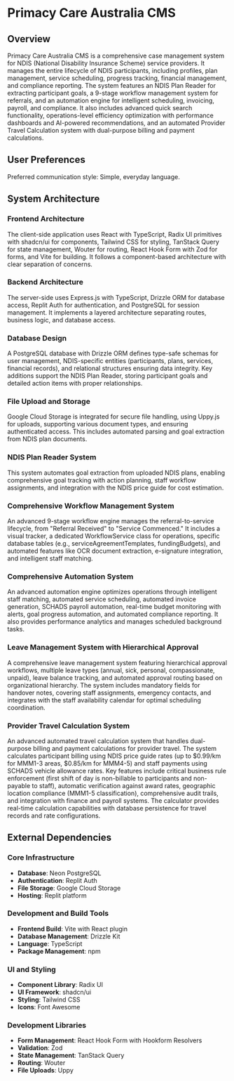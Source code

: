# Primacy Care Australia CMS

## Overview
Primacy Care Australia CMS is a comprehensive case management system for NDIS (National Disability Insurance Scheme) service providers. It manages the entire lifecycle of NDIS participants, including profiles, plan management, service scheduling, progress tracking, financial management, and compliance reporting. The system features an NDIS Plan Reader for extracting participant goals, a 9-stage workflow management system for referrals, and an automation engine for intelligent scheduling, invoicing, payroll, and compliance. It also includes advanced quick search functionality, operations-level efficiency optimization with performance dashboards and AI-powered recommendations, and an automated Provider Travel Calculation system with dual-purpose billing and payment calculations.

## User Preferences
Preferred communication style: Simple, everyday language.

## System Architecture

### Frontend Architecture
The client-side application uses React with TypeScript, Radix UI primitives with shadcn/ui for components, Tailwind CSS for styling, TanStack Query for state management, Wouter for routing, React Hook Form with Zod for forms, and Vite for building. It follows a component-based architecture with clear separation of concerns.

### Backend Architecture
The server-side uses Express.js with TypeScript, Drizzle ORM for database access, Replit Auth for authentication, and PostgreSQL for session management. It implements a layered architecture separating routes, business logic, and database access.

### Database Design
A PostgreSQL database with Drizzle ORM defines type-safe schemas for user management, NDIS-specific entities (participants, plans, services, financial records), and relational structures ensuring data integrity. Key additions support the NDIS Plan Reader, storing participant goals and detailed action items with proper relationships.

### File Upload and Storage
Google Cloud Storage is integrated for secure file handling, using Uppy.js for uploads, supporting various document types, and ensuring authenticated access. This includes automated parsing and goal extraction from NDIS plan documents.

### NDIS Plan Reader System
This system automates goal extraction from uploaded NDIS plans, enabling comprehensive goal tracking with action planning, staff workflow assignments, and integration with the NDIS price guide for cost estimation.

### Comprehensive Workflow Management System
An advanced 9-stage workflow engine manages the referral-to-service lifecycle, from "Referral Received" to "Service Commenced." It includes a visual tracker, a dedicated WorkflowService class for operations, specific database tables (e.g., serviceAgreementTemplates, fundingBudgets), and automated features like OCR document extraction, e-signature integration, and intelligent staff matching.

### Comprehensive Automation System
An advanced automation engine optimizes operations through intelligent staff matching, automated service scheduling, automated invoice generation, SCHADS payroll automation, real-time budget monitoring with alerts, goal progress automation, and automated compliance reporting. It also provides performance analytics and manages scheduled background tasks.

### Leave Management System with Hierarchical Approval
A comprehensive leave management system featuring hierarchical approval workflows, multiple leave types (annual, sick, personal, compassionate, unpaid), leave balance tracking, and automated approval routing based on organizational hierarchy. The system includes mandatory fields for handover notes, covering staff assignments, emergency contacts, and integrates with the staff availability calendar for optimal scheduling coordination.

### Provider Travel Calculation System
An advanced automated travel calculation system that handles dual-purpose billing and payment calculations for provider travel. The system calculates participant billing using NDIS price guide rates (up to $0.99/km for MMM1-3 areas, $0.85/km for MMM4-5) and staff payments using SCHADS vehicle allowance rates. Key features include critical business rule enforcement (first shift of day is non-billable to participants and non-payable to staff), automatic verification against award rates, geographic location compliance (MMM1-5 classification), comprehensive audit trails, and integration with finance and payroll systems. The calculator provides real-time calculation capabilities with database persistence for travel records and rate configurations.

## External Dependencies

### Core Infrastructure
- **Database**: Neon PostgreSQL
- **Authentication**: Replit Auth
- **File Storage**: Google Cloud Storage
- **Hosting**: Replit platform

### Development and Build Tools
- **Frontend Build**: Vite with React plugin
- **Database Management**: Drizzle Kit
- **Language**: TypeScript
- **Package Management**: npm

### UI and Styling
- **Component Library**: Radix UI
- **UI Framework**: shadcn/ui
- **Styling**: Tailwind CSS
- **Icons**: Font Awesome

### Development Libraries
- **Form Management**: React Hook Form with Hookform Resolvers
- **Validation**: Zod
- **State Management**: TanStack Query
- **Routing**: Wouter
- **File Uploads**: Uppy